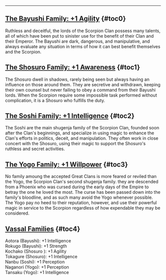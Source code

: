 ---
## <span><span style="text-decoration: underline;">The Bayushi Family: +1 Agility</span></span> {#toc0}

Ruthless and deceitful, the lords of the Scorpion Clan possess many talents, all of which have been put to sinister use for the benefit of their Clan and their Emperor. The Bayushi are dark, dangerous, and manipulative, and always evaluate any situation in terms of how it can best benefit themselves and the Scorpion.

## <span><span style="text-decoration: underline;">The Shosuro Family: +1 Awareness</span></span> {#toc1}

The Shosuro dwell in shadows, rarely being seen but always having an influence on those around them. They are secretive and withdrawn, keeping their own counsel but never failing to obey a command from their Bayushi lords. When the Scorpion require some impossible task performed without complication, it is a Shosuro who fulfills the duty.

## <span><span style="text-decoration: underline;">The Soshi Family: +1 Intelligence</span></span> {#toc2}

The Soshi are the main shugenja family of the Scorpion Clan, founded soon after the Clan's beginnings, and specialize in using magic to enhance the Clan's efforts in politics, deceit, and manipulation. They often work in close concert with the Shosuro, using their magic to support the Shosuro's ruthless and secret activities.

## <span><span style="text-decoration: underline;">The Yogo Family: +1 Willpower</span></span> {#toc3}

No family amoung the accepted Great Clans is more feared or reviled than the Yogo, the Scorpion Clan's second shugenja family. they are descended from a Phoenix who was cursed during the early days of the Empire to betray the one he loved the most. The curse has been passed down into the family's bloodline, and as such many avoid the Yogo whenever possible. The Yogo pay no heed to their reputation, however, and use their powerful magic in service to the Scorpion regardless of how expendable they may be considered.

## <span><span style="text-decoration: underline;">Vassal Families</span></span> {#toc4}

Aotora (Bayushi): +1 Intelligence<br>
Rokugo (Bayushi): +1 Strength<br>
Kochako (Shosuro ): +1 Agility<br>
Tokagure (Shosuro): +1 Intelligence<br>
Nanbu (Soshi): +1 Perception<br>
Naganori (Yogo): +1 Perception<br>
Tansaku (Yogo): +1 Intelligence

